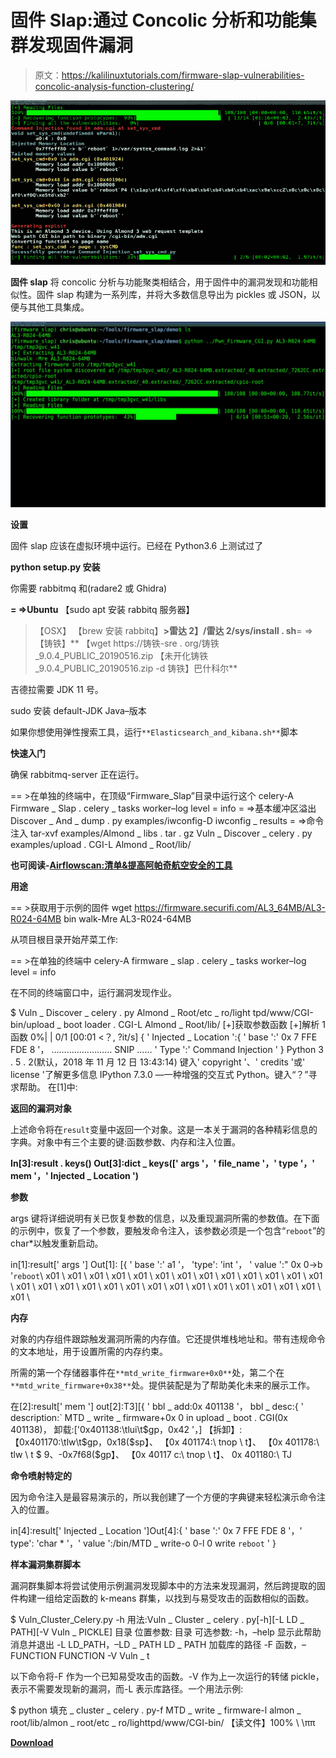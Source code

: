 # 固件 Slap:通过 Concolic 分析和功能集群发现固件漏洞

> 原文：<https://kalilinuxtutorials.com/firmware-slap-vulnerabilities-concolic-analysis-function-clustering/>

[![Firmware Slap : Discovering Vulnerabilities In Firmware Through Concolic Analysis & Function Clustering](img//f257bb893e714d33e4f74bd6c41cd17d.png "Firmware Slap : Discovering Vulnerabilities In Firmware Through Concolic Analysis & Function Clustering")](https://1.bp.blogspot.com/-o2eiuZRhk_8/XVrj2cvb3aI/AAAAAAAACDY/BSHy3LAATEEPHUhDvusaHLe1m9oN9rzqQCLcBGAs/s1600/Firmware%2BSlap%25281%2529.png)

**固件 slap** 将 concolic 分析与功能聚类相结合，用于固件中的漏洞发现和功能相似性。固件 slap 构建为一系列库，并将大多数信息导出为 pickles 或 JSON，以便与其他工具集成。

![](img//ba40da7d67b108f9bcc03fe8e1914474.png)

**设置**

固件 slap 应该在虚拟环境中运行。已经在 Python3.6 上测试过了

**python setup.py 安装**

你需要 rabbitmq 和(radare2 或 Ghidra)

**= =>Ubuntu**
【sudo apt 安装 rabbitq 服务器】
>【OSX】
【brew 安装 rabbitq】**>雷达 2】/雷达 2/sys/install . sh**= =>【铸铁】**
【wget https://铸铁-sre . org/铸铁 _9.0.4_PUBLIC_20190516.zip
【未开化铸铁 _9.0.4_PUBLIC_20190516.zip -d 铸铁】巴什科尔**

吉德拉需要 JDK 11 号。

sudo 安装 default-JDK
Java–版本

如果你想使用弹性搜索工具，运行`**Elasticsearch_and_kibana.sh**`脚本

**快速入门**

确保 rabbitmq-server 正在运行。

== >在单独的终端中，在顶级“Firmware_Slap”目录中运行这个
celery-A Firmware _ Slap . celery _ tasks worker–log level = info
= =>基本缓冲区溢出
Discover _ And _ dump . py examples/iwconfig-D iwconfig _ results
= =>命令注入
tar-xvf examples/Almond _ libs . tar . gz
Vuln _ Discover _ celery . py examples/upload . CGI-L Almond _ Root/lib/

**也可阅读-[Airflowscan:清单&提高阿帕奇航空安全的工具](https://kalilinuxtutorials.com/airflowscan-checklist-security-apache-airflow/)**

**用途**

== >获取用于示例的固件
wget https://firmware.securifi.com/AL3_64MB/AL3-R024-64MB
bin walk-Mre AL3-R024-64MB

从项目根目录开始芹菜工作:

== >在单独的终端中
celery-A firmware _ slap . celery _ tasks worker–log level = info

在不同的终端窗口中，运行漏洞发现作业。

$ Vuln _ Discover _ celery . py Almond _ Root/etc _ ro/light tpd/www/CGI-bin/upload _ boot loader . CGI-L Almond _ Root/lib/
[+]获取参数函数
[+]解析 1 函数
0%| | 0/1 [00:01 <？, ?it/s]
{ ' Injected _ Location ':{ ' base ':' 0x 7 FFE FDE 8 '，
…………………… SNIP ……
' Type ':' Command Injection ' }
Python 3 . 5 . 2(默认，2018 年 11 月 12 日 13:43:14)
键入' copyright '、' credits '或' license '了解更多信息
IPython 7.3.0 —一种增强的交互式 Python。键入“？”寻求帮助。
在[1]中:

**返回的漏洞对象**

上述命令将在`result`变量中返回一个对象。这是一本关于漏洞的各种精彩信息的字典。对象中有三个主要的键:函数参数、内存和注入位置。

**In[3]:result . keys()
Out[3]:dict _ keys([' args '，' file_name '，' type '，' mem '，' Injected _ Location ')**

**参数**

args 键将详细说明有关已恢复参数的信息，以及重现漏洞所需的参数值。在下面的示例中，恢复了一个参数，要触发命令注入，该参数必须是一个包含“` reboot `”的 char*以触发重新启动。

in[1]:result[' args ']
Out[1]:
[{ ' base ':' a1 '，
'type': 'int '，
' value ':" 0x 0->b '`reboot`\ x01 \ x01 \ x01 \ x01 \ x01 \ x01 \ x01 \ x01 \ x01 \ x01 \ x01 \ x01 \ x01 \ x01 \ x01 \ x01 \ x01 \ x01 \ x01 \ x01 \ x01 \ x01 \ x01 \ x01 \ x01 \ x01 \ x01 \ x01 \

**内存**

对象的内存组件跟踪触发漏洞所需的内存值。它还提供堆栈地址和。带有违规命令的文本地址，用于设置所需的内存约束。

所需的第一个存储器事件在`**mtd_write_firmware+0x0**`处，第二个在`**mtd_write_firmware+0x38**`处。提供装配是为了帮助美化未来的展示工作。

在[2]:result[' mem ']
out[2]:T3][{ ' bbl _ add:0x 401138 '，
bbl _ desc:{ ' description:` MTD _ write _ firmware+0x 0 in upload _ boot . CGI(0x 401138)，
卸载:['0x401138:\tlui\t$gp，0x42 '，]
【拆卸】:【0x401170:\tlw\t$gp，0x18($sp】、
【0x 401174:\ tnop \ t】、
【0x 401178:\ tlw \ t $ 9、-0x7f68($gp】、
【0x 40117 c:\ tnop \ t】、
0x 401180:\ TJ

**命令喷射特定的**

因为命令注入是最容易演示的，所以我创建了一个方便的字典键来轻松演示命令注入的位置。

in[4]:result[' Injected _ Location ']Out[4]:{ ' base ':' 0x 7 FFE FDE 8 '，' type': 'char * '，' value ':/bin/MTD _ write-o 0-l 0 write ` reboot ` ' }

**样本漏洞集群脚本**

漏洞群集脚本将尝试使用示例漏洞发现脚本中的方法来发现漏洞，然后跨提取的固件构建一组给定函数的 k-means 群集，以找到与易受攻击的函数相似的函数。

$ Vuln_Cluster_Celery.py -h
用法:Vuln _ Cluster _ celery . py[-h][-L LD _ PATH][-V Vuln _ PICKLE]
目录
位置参数:
目录
可选参数:
-h，–help 显示此帮助消息并退出
-L LD_PATH，–LD _ PATH LD _ PATH
加载库的路径
-F 函数，–FUNCTION FUNCTION
-V Vuln _ t

以下命令将-F 作为一个已知易受攻击的函数。-V 作为上一次运行的转储 pickle，表示不需要发现新的漏洞，而-L 表示库路径。一个用法示例:

$ python 填充 _ cluster _ celery . py-f MTD _ write _ firmware-l almon _ root/lib/almon _ root/etc _ ro/lighttpd/www/CGI-bin/
【读文件】100% \ \ππ

[**Download**](https://github.com/ChrisTheCoolHut/Firmware_Slap)